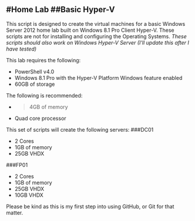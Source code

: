 #Home Lab
##Basic Hyper-V
----------
This script is designed to create the virtual machines for a basic Windows Server 2012 home lab built on Windows 8.1 Pro Client Hyper-V. These scripts are not for installing and configuring the Operating Systems.
*These scripts should also work on Windows Hyper-V Server (I'll update this after I have tested)*

This lab requires the following:
- PowerShell v4.0
- Windows 8.1 Pro with the Hyper-V Platform Windows feature enabled
- 60GB of storage

The following is recommended:
- >4GB of memory
- Quad core processor

This set of scripts will create the following servers:
###DC01
- 2 Cores
- 1GB of memory
- 25GB VHDX

###FP01
- 2 Cores
- 1GB of memory
- 25GB VHDX
- 10GB VHDX

Please be kind as this is my first step into using GitHub, or Git for that matter.